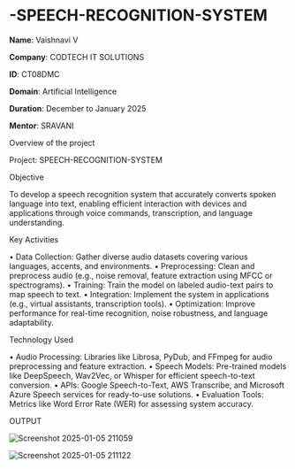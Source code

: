 # -SPEECH-RECOGNITION-SYSTEM


**Name**: Vaishnavi V

**Company**: CODTECH IT SOLUTIONS

**ID**: CT08DMC

**Domain**: Artificial Intelligence

**Duration**: December to January 2025

**Mentor**: SRAVANI



Overview of the project

Project:  SPEECH-RECOGNITION-SYSTEM



Objective


To develop a speech recognition system that accurately converts spoken language into text, enabling efficient interaction with devices and applications through voice commands, transcription, and language understanding.


Key Activities

•	Data Collection: Gather diverse audio datasets covering various languages, accents, and environments.
•	Preprocessing: Clean and preprocess audio (e.g., noise removal, feature extraction using MFCC or spectrograms).
•	Training: Train the model on labeled audio-text pairs to map speech to text. 
•	Integration: Implement the system in applications (e.g., virtual assistants, transcription tools).
•	Optimization: Improve performance for real-time recognition, noise robustness, and language adaptability.



Technology Used

• Audio Processing: Libraries like Librosa, PyDub, and FFmpeg for audio preprocessing and feature extraction.
•	Speech Models: Pre-trained models like DeepSpeech, Wav2Vec, or Whisper for efficient speech-to-text conversion.
•	APIs: Google Speech-to-Text, AWS Transcribe, and Microsoft Azure Speech services for ready-to-use solutions.
•	Evaluation Tools: Metrics like Word Error Rate (WER) for assessing system accuracy.




OUTPUT


![Screenshot 2025-01-05 211059](https://github.com/user-attachments/assets/0edfefc2-a131-40be-a879-1472457e6f02)


![Screenshot 2025-01-05 211122](https://github.com/user-attachments/assets/3218d7d4-30a3-4f82-8b18-c805eacd5099)





